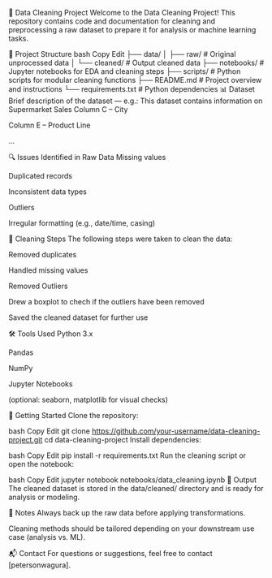 🧹 Data Cleaning Project
Welcome to the Data Cleaning Project! This repository contains code and documentation for cleaning and preprocessing a raw dataset to prepare it for analysis or machine learning tasks.

📁 Project Structure
bash
Copy
Edit
├── data/
│   ├── raw/              # Original unprocessed data
│   └── cleaned/          # Output cleaned data
├── notebooks/            # Jupyter notebooks for EDA and cleaning steps
├── scripts/              # Python scripts for modular cleaning functions
├── README.md             # Project overview and instructions
└── requirements.txt      # Python dependencies
📊 Dataset
Brief description of the dataset — e.g.:
This dataset contains information on Supermarket Sales
Column C – City 

Column E – Product Line

...

🔍 Issues Identified in Raw Data
Missing values

Duplicated records

Inconsistent data types

Outliers

Irregular formatting (e.g., date/time, casing)

🧼 Cleaning Steps
The following steps were taken to clean the data:

Removed duplicates

Handled missing values

Removed Outliers

Drew a boxplot to chech if the outliers have been removed

Saved the cleaned dataset for further use

🛠️ Tools Used
Python 3.x

Pandas

NumPy

Jupyter Notebooks

(optional: seaborn, matplotlib for visual checks)

🚀 Getting Started
Clone the repository:

bash
Copy
Edit
git clone https://github.com/your-username/data-cleaning-project.git
cd data-cleaning-project
Install dependencies:

bash
Copy
Edit
pip install -r requirements.txt
Run the cleaning script or open the notebook:

bash
Copy
Edit
jupyter notebook notebooks/data_cleaning.ipynb
📂 Output
The cleaned dataset is stored in the data/cleaned/ directory and is ready for analysis or modeling.

📌 Notes
Always back up the raw data before applying transformations.

Cleaning methods should be tailored depending on your downstream use case (analysis vs. ML).

📬 Contact
For questions or suggestions, feel free to contact [petersonwagura].

